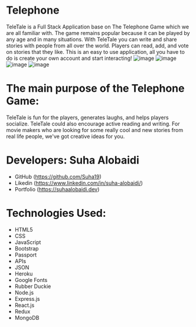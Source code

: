 # Telephone

TeleTale is a Full Stack Application base on The Telephone Game which we are all familiar with. The game remains popular because it can be played by any age and in many situations. With TeleTale you can write and share stories with people from all over the world. Players can read, add, and vote on stories that they like.
This is an easy to use application, all you have to do is create your own account and start interacting!
![image](https://user-images.githubusercontent.com/47680905/62643290-41226f80-b90d-11e9-92dc-db5e953bf137.png)
![image](https://user-images.githubusercontent.com/47680905/62643466-a1b1ac80-b90d-11e9-8e24-26d432c4ebdb.png)
![image](https://user-images.githubusercontent.com/47680905/62643411-89419200-b90d-11e9-802a-5786c1594136.png)
![image](https://user-images.githubusercontent.com/47680905/62643574-d9205900-b90d-11e9-8eeb-d2b7cc43946e.png)

# The main purpose of the Telephone Game:

TeleTale is fun for the players, generates laughs, and helps players socialize. TeleTale could also encourage active reading and writing. For movie makers who are looking for some really cool and new stories from real life people, we've got creative ideas for you.

# Developers: Suha Alobaidi

- GitHub (https://github.com/Suha19)
- Likedin (https://www.linkedin.com/in/suha-alobaidi/)
- Portfolio (https://suhaalobaidi.dev)

# Technologies Used:

- HTML5
- CSS
- JavaScript
- Bootstrap
- Passport
- APIs
- JSON
- Heroku
- Google Fonts
- Rubber Duckie
- Node.js
- Express.js
- React.js
- Redux
- MongoDB
